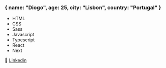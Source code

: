 ### { name: "Diogo", age: 25, city: "Lisbon", country: "Portugal" }

* HTML
* CSS
* Sass
* Javascript
* Typescript
* React
* Next

👦 [Linkedin][Linkedin]


[Linkedin]: https://www.linkedin.com/in/diogoluissilva/

